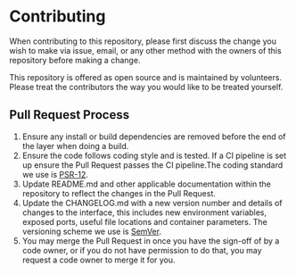 # Contributing

When contributing to this repository, please first discuss the change you wish to make via issue,
email, or any other method with the owners of this repository before making a change. 

This repository is offered as open source and is maintained by volunteers. Please treat the contributors the way you 
would like to be treated yourself.

## Pull Request Process

1. Ensure any install or build dependencies are removed before the end of the layer when doing a 
   build.
2. Ensure the code follows coding style and is tested. If a CI pipeline is set up ensure the Pull Request passes the CI 
   pipeline.The coding standard we use is [PSR-12](https://www.php-fig.org/psr/psr-12/).
3. Update README.md and other applicable documentation within the repository to reflect the changes in the Pull Request.
4. Update the CHANGELOG.md with a new version number and details of changes to the interface, this includes new environment 
   variables, exposed ports, useful file locations and container parameters. The versioning scheme we use is 
   [SemVer](http://semver.org/).
5. You may merge the Pull Request in once you have the sign-off of by a code owner, or if you 
   do not have permission to do that, you may request a code owner to merge it for you.
